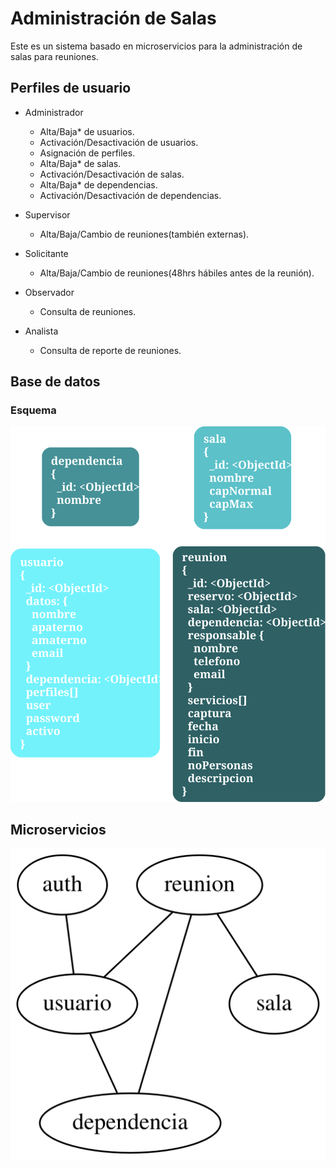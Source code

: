 # Administración de Salas

Este es un sistema basado en microservicios para la administración de salas para reuniones.

## Perfiles de usuario

* Administrador
    * Alta/Baja\* de usuarios.
    * Activación/Desactivación de usuarios.
    * Asignación de perfiles.
    * Alta/Baja\* de salas.
    * Activación/Desactivación de salas.
    * Alta/Baja\* de dependencias.
    * Activación/Desactivación de dependencias.

* Supervisor
    * Alta/Baja/Cambio de reuniones(también externas).

* Solicitante
    * Alta/Baja/Cambio de reuniones(48hrs hábiles antes de la reunión).

* Observador
    * Consulta de reuniones.

* Analista
    * Consulta de reporte de reuniones.

## Base de datos

### Esquema

![alt text](./db/database.svg "Esquema")

## Microservicios

![alt text](./ms/microservices.svg "Microservicios")
